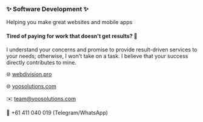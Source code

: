 ### ✨ Software Development ✨

Helping you make great websites and mobile apps

#### **Tired of paying for work that doesn't get results?** 🤔

I understand your concerns and promise to provide result-driven services to your needs; otherwise, I won't take on a task. I believe that your success directly contributes to mine.

🌐 [webdivision.pro](https://webdivision.pro)

🌐 [yoosolutions.com](https://yoosolutions.com)

✉️ team@yoosolutions.com

📱 +61 411 040 019 (Telegram/WhatsApp)

